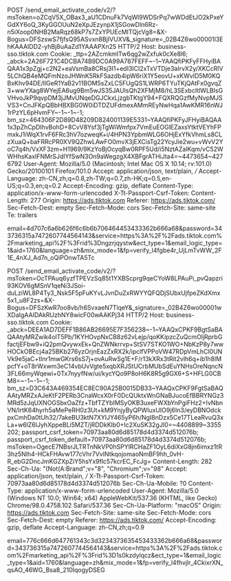 POST /send_email_activate_code/v2/?msToken=oZCqV5X_OBax3_aU1CDnuFk7VqWl9WDSrPq7wWDdEtJO2kPxeYGdXY6oQ_3KyGGOUuN2eXpJEzynpX1jSGowDln6Rz-n5iXoop0NHB2MaRqz68kP7s7ZxYPUEcMITQjcVg8=&X-Bogus=DFSzswS7fjfsQ95ASvxn8BjIVUXV&_signature=_02B4Z6wo00001l3EhKAAAIDD2-yhBj8uAaZd1YAAAPXn25 HTTP/2
Host: business-sso.tiktok.com
Cookie: _ttp=2AZcmkmITw6qg2wZxfuk0cXe8l6; _abck=2A26F721C4DCBA74B9DC0A99A787FEFF~-1~YAAQfiPKFyFFHyiBAQAA1x3pZgj+c2N2+eaVsmBa8CRsj3I1+edI3lCI2xTxVTDje3aIrvX2y/XKCcRlV5LChQB4eMQFmNzoJHWnK5RkFSazdb4ipW6riX1Y5eovU+xKWvID5M0KQBxKhv94DE/IlGeR1YaB2v11BOM5sZxLC5FUgQS1LWRP6TYuTKjQAtFx0gvqZ3+wwYXag8WYejEA6ug9Bm5wJS35JAUIsQh2XFMjM8/hL3SExbcItlWLBIsGVHvoJkP9qvpDM3jJMvUNqeDGJCkxLjzgbTKtgY94+FQXRQGzfMyNvpMJSVS3+CnJFKpQBbHBXBG0W0iDTDZUFdmexAMmREyNwHqa1AwKMR16nWJ1rPzYL6pHvmFY~-1~-1~-1; bm_sz=464306F2D89D48209D824001139E5331~YAAQfiPKFyJFHyiBAQAA1x3pZhCpDIhvBohD+8CvV8Ysf3jTgWiWmfpx7VmEuEOGlEZaxsYtktVEYhFPmxkJ1iWqX1rvF6FRc3hV7ozweqK+i/4HPN3YpbmWLG6OHjExYfkVhmLs8CLzXuaQ+baFRRcPR0XV9QZhwLAwFO0mvX3jEXCisTg22YcyJie2wu+vWvV2YoC7q4h/VxXF3zm+H1969/9KzYoBjOcyqBw0RPF5Ud/i5NztAZalKqm/vC52WWHhsKaxIFNMrSJdIYfSwN3On9aWegzgX4XBFgrATHiJta4=~4473654~4276792
User-Agent: Mozilla/5.0 (Macintosh; Intel Mac OS X 10.14; rv:101.0) Gecko/20100101 Firefox/101.0
Accept: application/json, text/plain, */*
Accept-Language: zh-CN,zh;q=0.8,zh-TW;q=0.7,zh-HK;q=0.5,en-US;q=0.3,en;q=0.2
Accept-Encoding: gzip, deflate
Content-Type: application/x-www-form-urlencoded
X-Tt-Passport-Csrf-Token: 
Content-Length: 277
Origin: https://ads.tiktok.com
Referer: https://ads.tiktok.com/
Sec-Fetch-Dest: empty
Sec-Fetch-Mode: cors
Sec-Fetch-Site: same-site
Te: trailers

email=4d707c6a6b626f6c6b6b706464453433362b666a68&password=343736315a7472607744564143&service=https%3A%2F%2Fads.tiktok.com%2Fmarketing_api%2F%3Frid%3Dngzrjqystw&ect_type=1&email_logic_type=1&aid=1760&language=zh&mix_mode=1&fp=verify_l4fgbe4r_UjLmTvWW_2F1E_4nXJ_Ad7n_oQiPOnwTA5Tc





POST /send_email_activate_code/v2/?msToken=OcTPAuq6yzfTPEVzSq85t1YXBScprg9qeCYoW8LPAuPi_pvQapzri93KOV6gMSnV1qeNi3JSoi-duLziWL8P4Ty3_Nsk5F5pFuKYvLJvnDuZxRWYYQFQDjSUbxUjfpeZKdXmx5x1_u8F2zs=&X-Bogus=DFSzKwR7oo8vb/h6SvxaeN7TlqeY&_signature=_02B4Z6wo00001wXDaIgAAIDAkRUzhNY8wicF00wAAKPj34 HTTP/2
Host: business-sso.tiktok.com
Cookie: _abck=DEEA1AD7DEFF1B86AB26695E7F356238~-1~YAAQxCPKF9BgtSaBAQAAtyMRZwik4olT5Pb/1KYHOvpNxCB8z62vLejp/qoKKipzcZuQcmOljRprbGfactjEFbw9+iQ2pmQvywxEk+QnZWNkrrvp+StSV7STKO1WO+NbKzP8y7wwHOCkOBEcj4a25BKb276yzOrjnEazZxRX2k/ipclfVPPoVW47RDpVmLhCl0UNVk9e5jaC+tlnr1mwGKrs6sS7j+ovAuRwSg1E+F/r13kXRx3tRit2vlh6q+ib1h8lMpcfY+oT8rWxwm3eC14vbUvVgte5xqbXRJStUCrbMUbSdEuYNHsOreNqncN3FL66myWqewi+0Tx7nyyfNw/ui/kycYQo9P8oH6K8R5g9GX6+S+HFLG0CBM8=~-1~-1~-1; bm_sz=D3C643A469354EC8EC90A25B0015DB33~YAAQxCPKF9FgtSaBAQAAtyMRZxAJeKtF2PERb3CnaWcxX0rF0DcQUktxWnGNaBJucoEfBBRYNGz3MRd5zJqUXNOGSbxOaZfz+TbfTZYbIMSyOKB3uxeFWXbYnPgiFHz2+IvNbnVN/IrtK64hyrh5aMePeRH0z3Ut+kM9YnjyByQPWluxUIO9j6In3/eyDBNOdckpxCmhDa0tUh32/7akeBU3ktN7XYlJY465yP6h/NgI8nDzx5Ce17TLeaRvuQ3xLa+w6lZ6lJyhXppeBLi5MZT/jRDDkKlb0+Ic2XuSK32gJI0=~4408899~3355202; passport_csrf_token=70973aa80d6d85178d4d3374d512076b; passport_csrf_token_default=70973aa80d6d85178d4d3374d512076b; msToken=OgecE7NBsrJLTRTnNkVP0hSPYlRCHaZF1OyL6diXxG8jn6imxz1tR3hz5Nlh4-HCkFHAvw177cVhr7VvINtkqojomaoNmBF9hh_0vH-R_ebG2DncJmKGZXpZiY5hsYx9flc57kcrEC_FcJg=
Content-Length: 282
Sec-Ch-Ua: "(Not(A:Brand";v="8", "Chromium";v="98"
Accept: application/json, text/plain, */*
X-Tt-Passport-Csrf-Token: 70973aa80d6d85178d4d3374d512076b
Sec-Ch-Ua-Mobile: ?0
Content-Type: application/x-www-form-urlencoded
User-Agent: Mozilla/5.0 (Windows NT 10.0; Win64; x64) AppleWebKit/537.36 (KHTML, like Gecko) Chrome/98.0.4758.102 Safari/537.36
Sec-Ch-Ua-Platform: "macOS"
Origin: https://ads.tiktok.com
Sec-Fetch-Site: same-site
Sec-Fetch-Mode: cors
Sec-Fetch-Dest: empty
Referer: https://ads.tiktok.com/
Accept-Encoding: gzip, deflate
Accept-Language: zh-CN,zh;q=0.9

email=776c666d647761343c3d3234373635453433362b666a68&password=343736315a7472607744564143&service=https%3A%2F%2Fads.tiktok.com%2Fmarketing_api%2F%3Frid%3D1s0kzdylqcz&ect_type=1&email_logic_type=1&aid=1760&language=zh&mix_mode=1&fp=verify_l4fhvjlr_4CkixrXN_qsAO_46WG_Bsa8_210IqogyDSEG